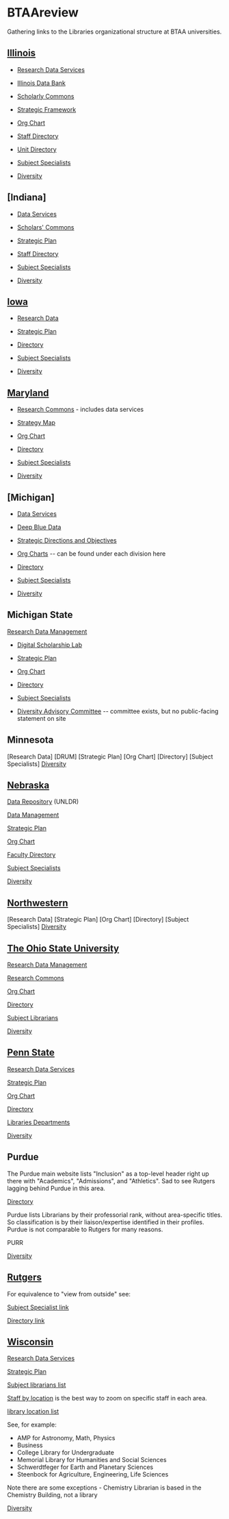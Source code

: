 # BTAAreview
Gathering links to the Libraries organizational structure at BTAA universities.

## [Illinois](https://www.library.illinois.edu)

* [Research Data Services](https://www.library.illinois.edu/rds/)

* [Illinois Data Bank](https://databank.illinois.edu)

* [Scholarly Commons](https://www.library.illinois.edu/sc/)

* [Strategic Framework](https://www.library.illinois.edu/geninfo/libraryinit/strategic-framework-2019/)

* [Org Chart](https://www.library.illinois.edu/staff/administration/orgchart/)

* [Staff Directory](https://www.library.illinois.edu/geninfo/staff-directory/)

* [Unit Directory](https://www.library.illinois.edu/geninfo/unit-directory/)

* [Subject Specialists](https://www.library.illinois.edu/geninfo/subject-specialists)

* [Diversity](https://www.library.illinois.edu/geninfo/diversity/)

## [Indiana]

* [Data Services](https://libraries.indiana.edu/data-services)

* [Scholars' Commons](https://libraries.indiana.edu/scholars-commons)

* [Strategic Plan](http://libraries.indiana.edu/strategicplan)

* [Staff Directory](https://libraries.indiana.edu/staff)

* [Subject Specialists](https://libraries.indiana.edu/specialists)

* [Diversity](https://libraries.indiana.edu/libraries-diversity-resources)

## [Iowa](https://www.lib.uiowa.edu)

* [Research Data](https://www.lib.uiowa.edu/data/)

* [Strategic Plan](http://www.lib.uiowa.edu/about/strategic-plan-2020-2024/)

* [Directory](https://www.lib.uiowa.edu/people/)

* [Subject Specialists](https://www.lib.uiowa.edu/people/find-your-librarian/)

* [Diversity](https://www.lib.uiowa.edu/about/diversity-equity-inclusion/)

## [Maryland](https://www.lib.umd.edu)

* [Research Commons](https://www.lib.umd.edu/rc) - includes data services

* [Strategy Map](https://www.lib.umd.edu/about/deans-office/strategy-map)

* [Org Chart](https://www.lib.umd.edu/binaries/content/assets/public/about/libraries-org-chart_admin_aug2021.pdf)

* [Directory](https://www.lib.umd.edu/directory)

* [Subject Specialists](https://www.lib.umd.edu/directory/specialists/librarian)

* [Diversity](https://www.lib.umd.edu/about/diversity/home)

## [Michigan]

* [Data Services](https://lib.umich.edu/research-and-scholarship/data-services)

* [Deep Blue Data](https://deepblue.lib.umich.edu/data)

* [Strategic Directions and Objectives](https://lib.umich.edu/about-us/about-library/strategic-directions-and-objectives)

* [Org Charts](https://lib.umich.edu/about-us/our-divisions-and-departments) -- can be found under each division here

* [Directory](https://lib.umich.edu/about-us/staff-directory)

* [Subject Specialists](https://lib.umich.edu/research-and-scholarship/help-research/find-specialist)

* [Diversity](https://lib.umich.edu/about-us/about-library/diversity-equity-inclusion-and-accessibility)

## Michigan State

[Research Data Management](https://lib.msu.edu/rdmg/)

* [Digital Scholarship Lab](https://lib.msu.edu/dslab/)

* [Strategic Plan](https://lib.msu.edu/strategic-plan)

* [Org Chart](https://lib.msu.edu/orgchart/)

* [Directory](https://lib.msu.edu/contact/libstaff)

* [Subject Specialists](https://lib.msu.edu/contact/subjectlibrarian/)

* [Diversity Advisory Committee](https://lib.msu.edu/about/diversity-committee/) -- committee exists, but no public-facing statement on site

## Minnesota
[Research Data]
[DRUM]
[Strategic Plan]
[Org Chart]
[Directory]
[Subject Specialists]
[Diversity]()

## [Nebraska](https://libraries.unl.edu)

[Data Repository](https://dataregistry.unl.edu) (UNLDR)

[Data Management](https://libraries.unl.edu/research-data-management)

[Strategic Plan](https://libraries.unl.edu/libraries-strategic-plan)

[Org Chart](https://libraries.unl.edu/organizational-chart)

[Faculty Directory](https://libraries.unl.edu/faculty-staff-directory)

[Subject Specialists](https://unl.libguides.com/find_your_librarian)

[Diversity](https://libraries.unl.edu/diversity)

## [Northwestern](https://www.library.northwestern.edu)
[Research Data]
[Strategic Plan]
[Org Chart]
[Directory]
[Subject Specialists]
[Diversity]()

## [The Ohio State University](https://library.osu.edu)

[Research Data Management](https://library.osu.edu/researchcommons/help/managing-data)

[Research Commons](https://library.osu.edu/researchcommons/)

[Org Chart](https://library.osu.edu/sites/default/files/2021-09/OSULOrgChart_full.pdf)

[Directory](https://library.osu.edu/directory)

[Subject Librarians](https://library.osu.edu/subject-librarians)

[Diversity](https://library.osu.edu/equity-diversity-inclusion)

## [Penn State](https://libraries.psu.edu/)

[Research Data Services](https://libraries.psu.edu/research/research-data-services)

[Strategic Plan](https://libraries.psu.edu/about/university-libraries-strategic-plan)

[Org Chart](https://libraries.psu.edu/sites/default/files/2021/03/01/org-chart_030121.pdf)

[Directory](https://libraries.psu.edu/directory/)

[Libraries Departments](https://libraries.psu.edu/about/libraries)

[Diversity](https://libraries.psu.edu/about/diversity)

## Purdue

The Purdue main website lists "Inclusion" as a top-level header right up there with "Academics", "Admissions", and "Athletics".  Sad to see Rutgers lagging behind Purdue in this area.

[Directory](https://www.lib.purdue.edu/directory)

Purdue lists Librarians by their professorial rank, without area-specific titles.  So classification is by their liaison/expertise identified in their profiles.  Purdue is not comparable to Rutgers for many reasons.

PURR

[Diversity]()


## [Rutgers](https://libraries.rutgers.edu)

For equivalence to "view from outside" see:

[Subject Specialist link](https://www.libraries.rutgers.edu/new-brunswick/teaching-research-help/subject-help-new-brunswick)

[Directory link](https://www.libraries.rutgers.edu/directory)

## [Wisconsin](https://www.library.wisc.edu)

[Research Data Services](https://researchdata.wisc.edu)

[Strategic Plan](https://www.library.wisc.edu/about/administration/strategic-plan/)

[Subject librarians list](https://www.library.wisc.edu/research-support/subject-librarians/)

[Staff by location](https://www.library.wisc.edu/about/directory/staff-by-location/#0) is the best way to zoom on specific staff in each area.

[library location list](https://www.library.wisc.edu/locations/#)

See, for example:
* AMP for Astronomy, Math, Physics
* Business
* College Library for Undergraduate
* Memorial Library for Humanities and Social Sciences
* Schwerdtfeger for Earth and Planetary Sciences
* Steenbock for Agriculture, Engineering, Life Sciences

Note there are some exceptions - Chemistry Librarian is based in the Chemistry Building, not a library

[Diversity](https://www.library.wisc.edu/diversity/)

